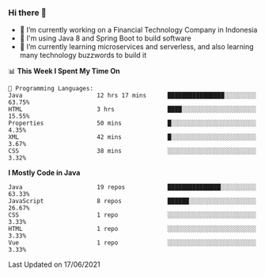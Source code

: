 ### Hi there 👋

<!--
**mazzama/mazzama** is a ✨ _special_ ✨ repository because its `README.md` (this file) appears on your GitHub profile.

Here are some ideas to get you started:

- 🔭 I’m currently working on ...
- 🌱 I’m currently learning ...
- 👯 I’m looking to collaborate on ...
- 🤔 I’m looking for help with ...
- 💬 Ask me about ...
- 📫 How to reach me: ...
- 😄 Pronouns: ...
- ⚡ Fun fact: ...
-->

- 🔭 I’m currently working on a Financial Technology Company in Indonesia
- :gun: I'm using Java 8 and Spring Boot to build software
- 🌱 I’m currently learning microservices and serverless, and also learning many technology buzzwords to build it

<!--START_SECTION:waka-->
📊 **This Week I Spent My Time On** 

```text
💬 Programming Languages: 
Java                     12 hrs 17 mins      ████████████████░░░░░░░░░   63.75% 
HTML                     3 hrs               ████░░░░░░░░░░░░░░░░░░░░░   15.55% 
Properties               50 mins             █░░░░░░░░░░░░░░░░░░░░░░░░   4.35% 
XML                      42 mins             █░░░░░░░░░░░░░░░░░░░░░░░░   3.67% 
CSS                      38 mins             ░░░░░░░░░░░░░░░░░░░░░░░░░   3.32%

```

**I Mostly Code in Java** 

```text
Java                     19 repos            ███████████████░░░░░░░░░░   63.33% 
JavaScript               8 repos             ██████░░░░░░░░░░░░░░░░░░░   26.67% 
CSS                      1 repo              ░░░░░░░░░░░░░░░░░░░░░░░░░   3.33% 
HTML                     1 repo              ░░░░░░░░░░░░░░░░░░░░░░░░░   3.33% 
Vue                      1 repo              ░░░░░░░░░░░░░░░░░░░░░░░░░   3.33%

```



 Last Updated on 17/06/2021
<!--END_SECTION:waka-->